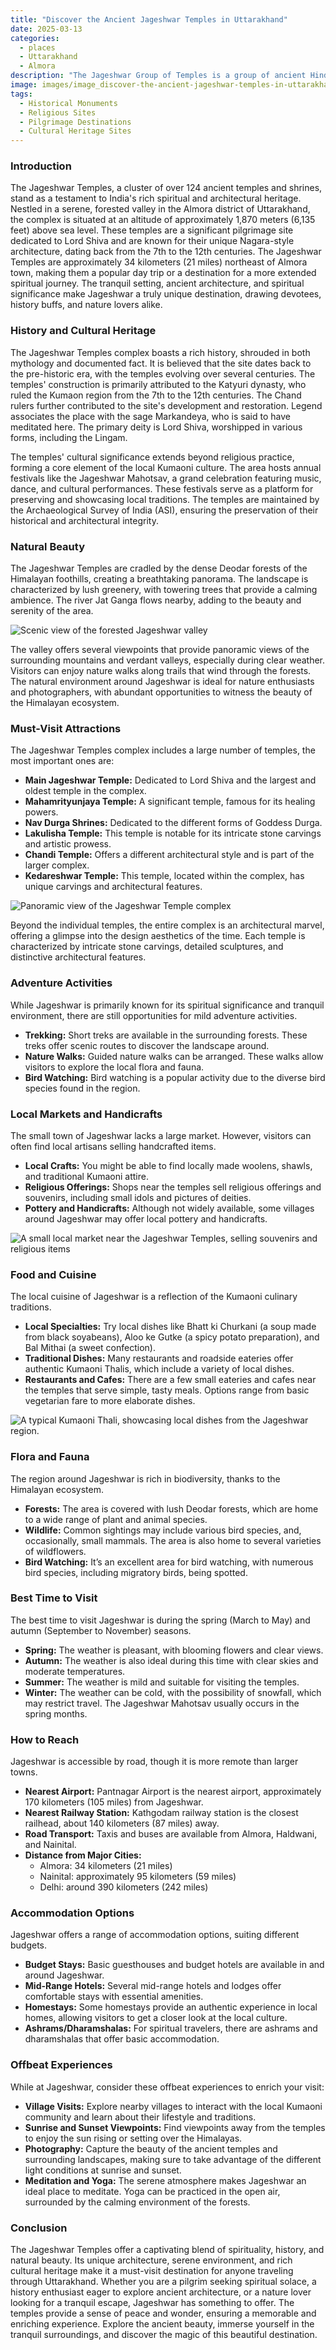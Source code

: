 ```yaml
---
title: "Discover the Ancient Jageshwar Temples in Uttarakhand"
date: 2025-03-13
categories:
  - places
  - Uttarakhand
  - Almora
description: "The Jageshwar Group of Temples is a group of ancient Hindu temples located in the Almora district of Uttarakhand, India. This 16th-century temple complex is considered one of the largest and most sacred Shiva temples in North India."
image: images/image_discover-the-ancient-jageshwar-temples-in-uttarakhand.png
tags: 
  - Historical Monuments
  - Religious Sites
  - Pilgrimage Destinations
  - Cultural Heritage Sites
---
```



### **Introduction**

The Jageshwar Temples, a cluster of over 124 ancient temples and shrines, stand as a testament to India's rich spiritual and architectural heritage. Nestled in a serene, forested valley in the Almora district of Uttarakhand, the complex is situated at an altitude of approximately 1,870 meters (6,135 feet) above sea level. These temples are a significant pilgrimage site dedicated to Lord Shiva and are known for their unique Nagara-style architecture, dating back from the 7th to the 12th centuries. The Jageshwar Temples are approximately 34 kilometers (21 miles) northeast of Almora town, making them a popular day trip or a destination for a more extended spiritual journey. The tranquil setting, ancient architecture, and spiritual significance make Jageshwar a truly unique destination, drawing devotees, history buffs, and nature lovers alike.

### **History and Cultural Heritage**

The Jageshwar Temples complex boasts a rich history, shrouded in both mythology and documented fact. It is believed that the site dates back to the pre-historic era, with the temples evolving over several centuries. The temples' construction is primarily attributed to the Katyuri dynasty, who ruled the Kumaon region from the 7th to the 12th centuries. The Chand rulers further contributed to the site's development and restoration. Legend associates the place with the sage Markandeya, who is said to have meditated here. The primary deity is Lord Shiva, worshipped in various forms, including the Lingam.

The temples' cultural significance extends beyond religious practice, forming a core element of the local Kumaoni culture. The area hosts annual festivals like the Jageshwar Mahotsav, a grand celebration featuring music, dance, and cultural performances. These festivals serve as a platform for preserving and showcasing local traditions. The temples are maintained by the Archaeological Survey of India (ASI), ensuring the preservation of their historical and architectural integrity.

###  **Natural Beauty**

The Jageshwar Temples are cradled by the dense Deodar forests of the Himalayan foothills, creating a breathtaking panorama. The landscape is characterized by lush greenery, with towering trees that provide a calming ambience. The river Jat Ganga flows nearby, adding to the beauty and serenity of the area.

<img src="placeholder_image_jageshwar_landscape.jpg" alt="Scenic view of the forested Jageshwar valley">

The valley offers several viewpoints that provide panoramic views of the surrounding mountains and verdant valleys, especially during clear weather. Visitors can enjoy nature walks along trails that wind through the forests. The natural environment around Jageshwar is ideal for nature enthusiasts and photographers, with abundant opportunities to witness the beauty of the Himalayan ecosystem.

### **Must-Visit Attractions**

The Jageshwar Temples complex includes a large number of temples, the most important ones are:

*   **Main Jageshwar Temple:** Dedicated to Lord Shiva and the largest and oldest temple in the complex.
*   **Mahamrityunjaya Temple:** A significant temple, famous for its healing powers.
*   **Nav Durga Shrines:** Dedicated to the different forms of Goddess Durga.
*   **Lakulisha Temple:** This temple is notable for its intricate stone carvings and artistic prowess.
*   **Chandi Temple:** Offers a different architectural style and is part of the larger complex.
*   **Kedareshwar Temple:** This temple, located within the complex, has unique carvings and architectural features.

<img src="placeholder_image_jageshwar_temple_complex.jpg" alt="Panoramic view of the Jageshwar Temple complex">

Beyond the individual temples, the entire complex is an architectural marvel, offering a glimpse into the design aesthetics of the time. Each temple is characterized by intricate stone carvings, detailed sculptures, and distinctive architectural features.

### **Adventure Activities**

While Jageshwar is primarily known for its spiritual significance and tranquil environment, there are still opportunities for mild adventure activities.

*   **Trekking:** Short treks are available in the surrounding forests. These treks offer scenic routes to discover the landscape around.
*   **Nature Walks:** Guided nature walks can be arranged. These walks allow visitors to explore the local flora and fauna.
*   **Bird Watching:** Bird watching is a popular activity due to the diverse bird species found in the region.

### **Local Markets and Handicrafts**

The small town of Jageshwar lacks a large market. However, visitors can often find local artisans selling handcrafted items.

*   **Local Crafts:** You might be able to find locally made woolens, shawls, and traditional Kumaoni attire.
*   **Religious Offerings:** Shops near the temples sell religious offerings and souvenirs, including small idols and pictures of deities.
*   **Pottery and Handicrafts:** Although not widely available, some villages around Jageshwar may offer local pottery and handicrafts.

<img src="placeholder_image_jageshwar_local_market.jpg" alt="A small local market near the Jageshwar Temples, selling souvenirs and religious items">

### **Food and Cuisine**

The local cuisine of Jageshwar is a reflection of the Kumaoni culinary traditions.

*   **Local Specialties:** Try local dishes like Bhatt ki Churkani (a soup made from black soyabeans), Aloo ke Gutke (a spicy potato preparation), and Bal Mithai (a sweet confection).
*   **Traditional Dishes:** Many restaurants and roadside eateries offer authentic Kumaoni Thalis, which include a variety of local dishes.
*   **Restaurants and Cafes:** There are a few small eateries and cafes near the temples that serve simple, tasty meals. Options range from basic vegetarian fare to more elaborate dishes.

<img src="placeholder_image_jageshwar_local_cuisine.jpg" alt="A typical Kumaoni Thali, showcasing local dishes from the Jageshwar region.">

### **Flora and Fauna**

The region around Jageshwar is rich in biodiversity, thanks to the Himalayan ecosystem.

*   **Forests:** The area is covered with lush Deodar forests, which are home to a wide range of plant and animal species.
*   **Wildlife:** Common sightings may include various bird species, and, occasionally, small mammals. The area is also home to several varieties of wildflowers.
*   **Bird Watching:** It’s an excellent area for bird watching, with numerous bird species, including migratory birds, being spotted.

### **Best Time to Visit**

The best time to visit Jageshwar is during the spring (March to May) and autumn (September to November) seasons.

*   **Spring:** The weather is pleasant, with blooming flowers and clear views.
*   **Autumn:** The weather is also ideal during this time with clear skies and moderate temperatures.
*   **Summer:** The weather is mild and suitable for visiting the temples.
*   **Winter:** The weather can be cold, with the possibility of snowfall, which may restrict travel. The Jageshwar Mahotsav usually occurs in the spring months.

### **How to Reach**

Jageshwar is accessible by road, though it is more remote than larger towns.

*   **Nearest Airport:** Pantnagar Airport is the nearest airport, approximately 170 kilometers (105 miles) from Jageshwar.
*   **Nearest Railway Station:** Kathgodam railway station is the closest railhead, about 140 kilometers (87 miles) away.
*   **Road Transport:** Taxis and buses are available from Almora, Haldwani, and Nainital.
*   **Distance from Major Cities:**
    *   Almora: 34 kilometers (21 miles)
    *   Nainital: approximately 95 kilometers (59 miles)
    *   Delhi: around 390 kilometers (242 miles)

### **Accommodation Options**

Jageshwar offers a range of accommodation options, suiting different budgets.

*   **Budget Stays:** Basic guesthouses and budget hotels are available in and around Jageshwar.
*   **Mid-Range Hotels:** Several mid-range hotels and lodges offer comfortable stays with essential amenities.
*   **Homestays:** Some homestays provide an authentic experience in local homes, allowing visitors to get a closer look at the local culture.
*   **Ashrams/Dharamshalas:** For spiritual travelers, there are ashrams and dharamshalas that offer basic accommodation.

### **Offbeat Experiences**

While at Jageshwar, consider these offbeat experiences to enrich your visit:

*   **Village Visits:** Explore nearby villages to interact with the local Kumaoni community and learn about their lifestyle and traditions.
*   **Sunrise and Sunset Viewpoints:** Find viewpoints away from the temples to enjoy the sun rising or setting over the Himalayas.
*   **Photography:** Capture the beauty of the ancient temples and surrounding landscapes, making sure to take advantage of the different light conditions at sunrise and sunset.
*   **Meditation and Yoga:** The serene atmosphere makes Jageshwar an ideal place to meditate. Yoga can be practiced in the open air, surrounded by the calming environment of the forests.

### **Conclusion**

The Jageshwar Temples offer a captivating blend of spirituality, history, and natural beauty. Its unique architecture, serene environment, and rich cultural heritage make it a must-visit destination for anyone traveling through Uttarakhand. Whether you are a pilgrim seeking spiritual solace, a history enthusiast eager to explore ancient architecture, or a nature lover looking for a tranquil escape, Jageshwar has something to offer. The temples provide a sense of peace and wonder, ensuring a memorable and enriching experience. Explore the ancient beauty, immerse yourself in the tranquil surroundings, and discover the magic of this beautiful destination.


